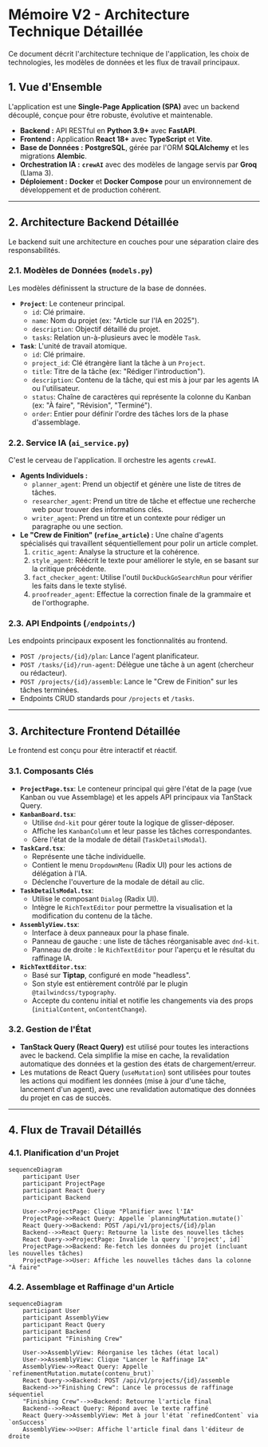 # Mémoire V2 - Architecture Technique Détaillée

Ce document décrit l'architecture technique de l'application, les choix de technologies, les modèles de données et les flux de travail principaux.

## 1. Vue d'Ensemble

L'application est une **Single-Page Application (SPA)** avec un backend découplé, conçue pour être robuste, évolutive et maintenable.

-   **Backend :** API RESTful en **Python 3.9+** avec **FastAPI**.
-   **Frontend :** Application **React 18+** avec **TypeScript** et **Vite**.
-   **Base de Données :** **PostgreSQL**, gérée par l'ORM **SQLAlchemy** et les migrations **Alembic**.
-   **Orchestration IA :** **`crewAI`** avec des modèles de langage servis par **Groq** (Llama 3).
-   **Déploiement :** **Docker** et **Docker Compose** pour un environnement de développement et de production cohérent.

---

## 2. Architecture Backend Détaillée

Le backend suit une architecture en couches pour une séparation claire des responsabilités.

### 2.1. Modèles de Données (`models.py`)

Les modèles définissent la structure de la base de données.

-   **`Project`**: Le conteneur principal.
    -   `id`: Clé primaire.
    -   `name`: Nom du projet (ex: "Article sur l'IA en 2025").
    -   `description`: Objectif détaillé du projet.
    -   `tasks`: Relation un-à-plusieurs avec le modèle `Task`.
-   **`Task`**: L'unité de travail atomique.
    -   `id`: Clé primaire.
    -   `project_id`: Clé étrangère liant la tâche à un `Project`.
    -   `title`: Titre de la tâche (ex: "Rédiger l'introduction").
    -   `description`: Contenu de la tâche, qui est mis à jour par les agents IA ou l'utilisateur.
    -   `status`: Chaîne de caractères qui représente la colonne du Kanban (ex: "À faire", "Révision", "Terminé").
    -   `order`: Entier pour définir l'ordre des tâches lors de la phase d'assemblage.

### 2.2. Service IA (`ai_service.py`)

C'est le cerveau de l'application. Il orchestre les agents `crewAI`.

-   **Agents Individuels :**
    -   `planner_agent`: Prend un objectif et génère une liste de titres de tâches.
    -   `researcher_agent`: Prend un titre de tâche et effectue une recherche web pour trouver des informations clés.
    -   `writer_agent`: Prend un titre et un contexte pour rédiger un paragraphe ou une section.
-   **Le "Crew de Finition" (`refine_article`) :** Une chaîne d'agents spécialisés qui travaillent séquentiellement pour polir un article complet.
    1.  `critic_agent`: Analyse la structure et la cohérence.
    2.  `style_agent`: Réécrit le texte pour améliorer le style, en se basant sur la critique précédente.
    3.  `fact_checker_agent`: Utilise l'outil `DuckDuckGoSearchRun` pour vérifier les faits dans le texte stylisé.
    4.  `proofreader_agent`: Effectue la correction finale de la grammaire et de l'orthographe.

### 2.3. API Endpoints (`/endpoints/`)

Les endpoints principaux exposent les fonctionnalités au frontend.

-   `POST /projects/{id}/plan`: Lance l'agent planificateur.
-   `POST /tasks/{id}/run-agent`: Délègue une tâche à un agent (chercheur ou rédacteur).
-   `POST /projects/{id}/assemble`: Lance le "Crew de Finition" sur les tâches terminées.
-   Endpoints CRUD standards pour `/projects` et `/tasks`.

---

## 3. Architecture Frontend Détaillée

Le frontend est conçu pour être interactif et réactif.

### 3.1. Composants Clés

-   **`ProjectPage.tsx`**: Le conteneur principal qui gère l'état de la page (vue Kanban ou vue Assemblage) et les appels API principaux via TanStack Query.
-   **`KanbanBoard.tsx`**:
    -   Utilise `dnd-kit` pour gérer toute la logique de glisser-déposer.
    -   Affiche les `KanbanColumn` et leur passe les tâches correspondantes.
    -   Gère l'état de la modale de détail (`TaskDetailsModal`).
-   **`TaskCard.tsx`**:
    -   Représente une tâche individuelle.
    -   Contient le menu `DropdownMenu` (Radix UI) pour les actions de délégation à l'IA.
    -   Déclenche l'ouverture de la modale de détail au clic.
-   **`TaskDetailsModal.tsx`**:
    -   Utilise le composant `Dialog` (Radix UI).
    -   Intègre le `RichTextEditor` pour permettre la visualisation et la modification du contenu de la tâche.
-   **`AssemblyView.tsx`**:
    -   Interface à deux panneaux pour la phase finale.
    -   Panneau de gauche : une liste de tâches réorganisable avec `dnd-kit`.
    -   Panneau de droite : le `RichTextEditor` pour l'aperçu et le résultat du raffinage IA.
-   **`RichTextEditor.tsx`**:
    -   Basé sur **Tiptap**, configuré en mode "headless".
    -   Son style est entièrement contrôlé par le plugin `@tailwindcss/typography`.
    -   Accepte du contenu initial et notifie les changements via des props (`initialContent`, `onContentChange`).

### 3.2. Gestion de l'État

-   **TanStack Query (React Query)** est utilisé pour toutes les interactions avec le backend. Cela simplifie la mise en cache, la revalidation automatique des données et la gestion des états de chargement/erreur.
-   Les mutations de React Query (`useMutation`) sont utilisées pour toutes les actions qui modifient les données (mise à jour d'une tâche, lancement d'un agent), avec une revalidation automatique des données du projet en cas de succès.

---

## 4. Flux de Travail Détaillés

### 4.1. Planification d'un Projet

```mermaid
sequenceDiagram
    participant User
    participant ProjectPage
    participant React Query
    participant Backend

    User->>ProjectPage: Clique "Planifier avec l'IA"
    ProjectPage->>React Query: Appelle `planningMutation.mutate()`
    React Query->>Backend: POST /api/v1/projects/{id}/plan
    Backend-->>React Query: Retourne la liste des nouvelles tâches
    React Query->>ProjectPage: Invalide la query `['project', id]`
    ProjectPage->>Backend: Re-fetch les données du projet (incluant les nouvelles tâches)
    ProjectPage->>User: Affiche les nouvelles tâches dans la colonne "À faire"
```

### 4.2. Assemblage et Raffinage d'un Article

```mermaid
sequenceDiagram
    participant User
    participant AssemblyView
    participant React Query
    participant Backend
    participant "Finishing Crew"

    User->>AssemblyView: Réorganise les tâches (état local)
    User->>AssemblyView: Clique "Lancer le Raffinage IA"
    AssemblyView->>React Query: Appelle `refinementMutation.mutate(contenu_brut)`
    React Query->>Backend: POST /api/v1/projects/{id}/assemble
    Backend->>"Finishing Crew": Lance le processus de raffinage séquentiel
    "Finishing Crew"-->>Backend: Retourne l'article final
    Backend-->>React Query: Répond avec le texte raffiné
    React Query->>AssemblyView: Met à jour l'état `refinedContent` via `onSuccess`
    AssemblyView->>User: Affiche l'article final dans l'éditeur de droite
```
